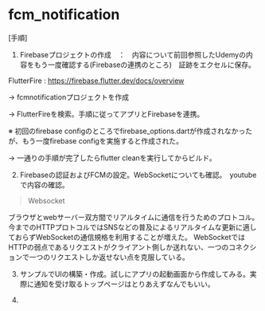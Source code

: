 # fcm_notification

[手順]

1. Firebaseプロジェクトの作成　：　内容について前回参照したUdemyの内容をもう一度確認する(Firebaseの連携のところ)　証跡をエクセルに保存。

FlutterFire : https://firebase.flutter.dev/docs/overview
   
   → fcmnotificationプロジェクトを作成
   
   → FlutterFireを検索。手順に従ってアプリとFirebaseを連携。
   
   ※ 初回のfirebase configのところでfirebase_options.dartが作成されなかったが、もう一度firebase configを実施すると作成された。
   
   → 一通りの手順が完了したらflutter cleanを実行してからビルド。
     

2. Firebaseの認証およびFCMの設定。WebSocketについても確認。　youtubeで内容の確認。

> Websocket

ブラウザとwebサーバー双方間でリアルタイムに通信を行うためのプロトコル。
今までのHTTPプロトコルではSNSなどの普及によるリアルタイムな更新に適しておらずWebSocketの通信規格を利用することが増えた。
WebSocketではHTTPの弱点であるリクエストがクライアント側しか送れない、一つのコネクションで一つのリクエストしか返せない点を克服している。

3. サンプルでUIの構築・作成。試しにアプリの起動画面から作成してみる。実際に通知を受け取るトップページはとりあえずなんでもいい。

4. 
